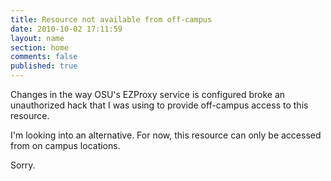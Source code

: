 ```yaml
---
title: Resource not available from off-campus
date: 2010-10-02 17:11:59
layout: name
section: home
comments: false
published: true
---
```


Changes in the way OSU's EZProxy service is configured broke an unauthorized hack that I was using to provide off-campus access to this resource. 

I'm looking into an alternative. For now, this resource can only be accessed from on campus locations.

Sorry.

